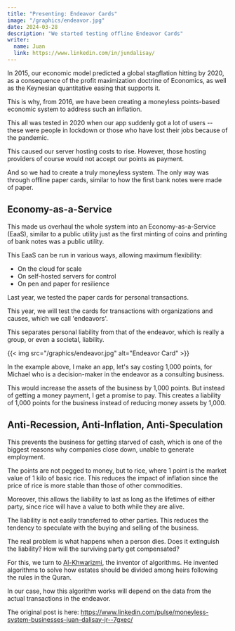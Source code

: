 ```yaml
---
title: "Presenting: Endeavor Cards"
image: "/graphics/endeavor.jpg"
date: 2024-03-28
description: "We started testing offline Endeavor Cards"
writer:
  name: Juan
  link: https://www.linkedin.com/in/jundalisay/
---
```




In 2015, our economic model predicted a global stagflation hitting by 2020, as a consequence of the profit maximization doctrine of Economics, as well as the Keynesian quantitative easing that supports it.

This is why, from 2016, we have been creating a moneyless points-based economic system to address such an inflation.

This all was tested in 2020 when our app suddenly got a lot of users -- these were people in lockdown or those who have lost their jobs because of the pandemic.

This caused our server hosting costs to rise. However, those hosting providers of course would not accept our points as payment.

And so we had to create a truly moneyless system. The only way was through offline paper cards, similar to how the first bank notes were made of paper.

## Economy-as-a-Service

This made us overhaul the whole system into an Economy-as-a-Service (EaaS), similar to a public utility just as the first minting of coins and printing of bank notes was a public utility.

This EaaS can be run in various ways, allowing maximum flexibility:
- On the cloud for scale
- On self-hosted servers for control
- On pen and paper for resilience

Last year, we tested the paper cards for personal transactions.

This year, we will test the cards for transactions with organizations and causes, which we call 'endeavors'.

This separates personal liability from that of the endeavor, which is really a group, or even a societal, liability.


{{< img src="/graphics/endeavor.jpg" alt="Endeavor Card" >}}


In the example above, I make an app, let's say costing 1,000 points, for Michael who is a decision-maker in the endeavor as a consulting business.

This would increase the assets of the business by 1,000 points. But instead of getting a money payment, I get a promise to pay. This creates a liability of 1,000 points for the business instead of reducing money assets by 1,000.


## Anti-Recession, Anti-Inflation, Anti-Speculation

This prevents the business for getting starved of cash, which is one of the biggest reasons why companies close down, unable to generate employment.

The points are not pegged to money, but to rice, where 1 point is the market value of 1 kilo of basic rice. This reduces the impact of inflation since the price of rice is more stable than those of other commodities.

Moreover, this allows the liability to last as long as the lifetimes of either party, since rice will have a value to both while they are alive.

The liability is not easily transferred to other parties. This reduces the tendency to speculate with the buying and selling of the business.

The real problem is what happens when a person dies. Does it extinguish the liability? How will the surviving party get compensated?

For this, we turn to [Al-Khwarizmi](https://en.wikipedia.org/wiki/Al-Khwarizmi), the inventor of algorithms. He invented algorithms to solve how estates should be divided among heirs following the rules in the Quran.

In our case, how this algorithm works will depend on the data from the actual transactions in the endeavor.

The original post is here: https://www.linkedin.com/pulse/moneyless-system-businesses-juan-dalisay-jr--7gxec/
